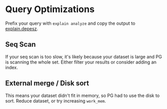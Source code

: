 # Query Optimizations

Prefix your query with `explain analyze` and copy the output to [explain.depesz](https://explain.depesz.com/).

## Seq Scan

If your seq scan is too slow, it's likely because your dataset is large and PG is scanning the whole set. Either filter your results or consider adding an index.

## External merge / Disk sort

This means your dataset didn't fit in memory, so PG had to use the disk to sort. Reduce dataset, or try increasing `work_mem`.
